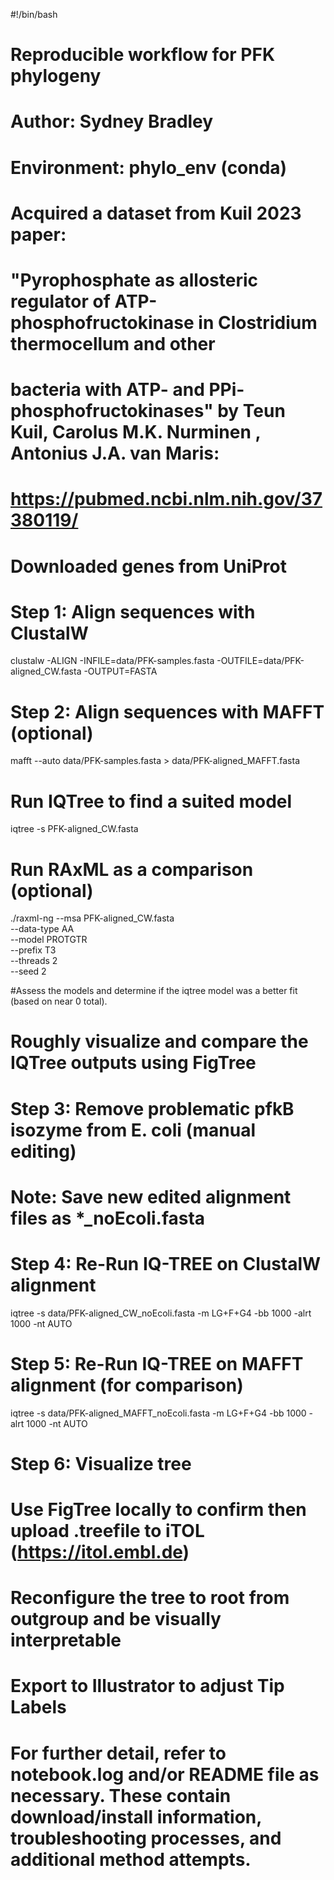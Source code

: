#!/bin/bash

# Reproducible workflow for PFK phylogeny
# Author: Sydney Bradley
# Environment: phylo_env (conda)

# Acquired a dataset from Kuil 2023 paper:
# "Pyrophosphate as allosteric regulator of ATP-phosphofructokinase in Clostridium thermocellum and other 
# bacteria with ATP- and PPi-phosphofructokinases" by Teun Kuil, Carolus  M.K. Nurminen , Antonius J.A. van Maris: 
# https://pubmed.ncbi.nlm.nih.gov/37380119/
# Downloaded genes from UniProt

# Step 1: Align sequences with ClustalW
clustalw -ALIGN -INFILE=data/PFK-samples.fasta -OUTFILE=data/PFK-aligned_CW.fasta -OUTPUT=FASTA

# Step 2: Align sequences with MAFFT (optional)
mafft --auto data/PFK-samples.fasta > data/PFK-aligned_MAFFT.fasta

# Run IQTree to find a suited model

iqtree -s PFK-aligned_CW.fasta


# Run RAxML as a comparison (optional)
./raxml-ng --msa PFK-aligned_CW.fasta \
           --data-type AA \
           --model PROTGTR \
           --prefix T3 \
           --threads 2 \
           --seed 2

#Assess the models and determine if the iqtree model was a better fit (based on near 0 total). 

# Roughly visualize and compare the IQTree outputs using FigTree

# Step 3: Remove problematic pfkB isozyme from E. coli (manual editing)
# Note: Save new edited alignment files as *_noEcoli.fasta

# Step 4: Re-Run IQ-TREE on ClustalW alignment
iqtree -s data/PFK-aligned_CW_noEcoli.fasta -m LG+F+G4 -bb 1000 -alrt 1000 -nt AUTO

# Step 5: Re-Run IQ-TREE on MAFFT alignment (for comparison)
iqtree -s data/PFK-aligned_MAFFT_noEcoli.fasta -m LG+F+G4 -bb 1000 -alrt 1000 -nt AUTO


# Step 6: Visualize tree
# Use FigTree locally to confirm then upload .treefile to iTOL (https://itol.embl.de)
# Reconfigure the tree to root from outgroup and be visually interpretable
# Export to Illustrator to adjust Tip Labels 


# For further detail, refer to notebook.log and/or README file as necessary. These contain download/install information, troubleshooting processes, and additional method attempts. 
